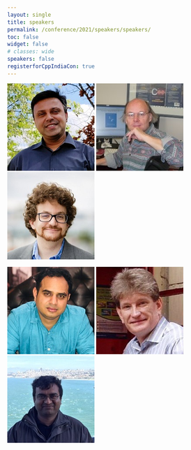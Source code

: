 ```yaml
---
layout: single
title: speakers
permalink: /conference/2021/speakers/speakers/
toc: false
widget: false
# classes: wide
speakers: false
registerforCppIndiaCon: true
---
```


[![Ankur Satle](/conference/2021/graphics/ankur.jpg "Ankur Satle")](/conference/2021/speakers/ankur/)
[![Bjarne Stroustrup](/conference/2021/graphics/bjarne.jpg "Bjarne Stroustrup")](/conference/2021/speakers/bjarne/)
[![Bryce Adelstein Lelbach](/conference/2021/graphics/bryce.jpg "Bryce Adelstein Lelbach")](/conference/2021/speakers/bryce/)

<!-- | :-----: | :-----: | :-----: |
| ![Ankur M Satle](/conference/2021/graphics/ankur.jpg "Ankur M Satle") |![Bjarne Stroustrup](/conference/2021/graphics/bjarne.jpg "Bjarne Stroustrup") Bjarne Stroustrup|![Bryce Adelstein Lelbach](/conference/2021/graphics/bryce.jpg "Bryce Adelstein Lelbach") Bryce Adelstein Lelbach| -->

[![Harishankar Singh](/conference/2021/graphics/hari.jpg "Harishankar Singh")](/conference/2021/speakers/harishankar/)
[![Jon Kalb](/conference/2021/graphics/jonkalb.jpg "Jon Kalb")](/conference/2021/speakers/jonkalb/)
[![Saurabh Joshi](/conference/2021/graphics/saurabhjoshi.jpg "Saurabh Joshi")](/conference/2021/speakers/saurabhjoshi/)
